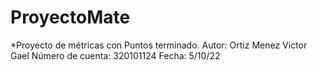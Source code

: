 # ProyectoMate
*Proyecto de métricas con Puntos terminado. 
Autor: Ortiz Menez Victor Gael 
Número de cuenta: 320101124 
Fecha: 5/10/22
